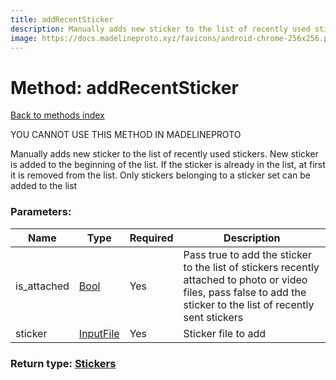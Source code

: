 ```yaml
---
title: addRecentSticker
description: Manually adds new sticker to the list of recently used stickers. New sticker is added to the beginning of the list. If the sticker is already in the list, at first it is removed from the list. Only stickers belonging to a sticker set can be added to the list
image: https://docs.madelineproto.xyz/favicons/android-chrome-256x256.png
---
```

# Method: addRecentSticker  
[Back to methods index](index.md)


YOU CANNOT USE THIS METHOD IN MADELINEPROTO


Manually adds new sticker to the list of recently used stickers. New sticker is added to the beginning of the list. If the sticker is already in the list, at first it is removed from the list. Only stickers belonging to a sticker set can be added to the list

### Parameters:

| Name     |    Type       | Required | Description |
|----------|---------------|----------|-------------|
|is\_attached|[Bool](../types/Bool.md) | Yes|Pass true to add the sticker to the list of stickers recently attached to photo or video files, pass false to add the sticker to the list of recently sent stickers|
|sticker|[InputFile](../types/InputFile.md) | Yes|Sticker file to add|


### Return type: [Stickers](../types/Stickers.md)

